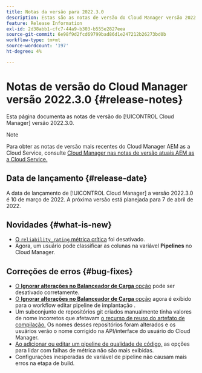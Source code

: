 ```yaml
---
title: Notas da versão para 2022.3.0
description: Estas são as notas de versão do Cloud Manager versão 2022.3.0.
feature: Release Information
exl-id: 2d38abb1-cfc7-44a9-b303-b555e2827eea
source-git-commit: 6e98f9d2fcd69799bad86d1e247212b26273bd0b
workflow-type: tm+mt
source-wordcount: '197'
ht-degree: 4%

---
```



# Notas de versão do Cloud Manager versão 2022.3.0 {#release-notes}

Esta página documenta as notas de versão do [!UICONTROL Cloud Manager] versão 2022.3.0.

>[!NOTE]
>
>Para obter as notas de versão mais recentes do Cloud Manager AEM as a Cloud Service, consulte [Cloud Manager nas notas de versão atuais AEM as a Cloud Service.](https://experienceleague.adobe.com/docs/experience-manager-cloud-service/content/implementing/using-cloud-manager/release-notes-cloud-manager/release-notes-cm-current.html)

## Data de lançamento {#release-date}

A data de lançamento de [!UICONTROL Cloud Manager] a versão 2022.3.0 é 10 de março de 2022. A próxima versão está planejada para 7 de abril de 2022.

## Novidades {#what-is-new}

* [O `reliability_rating` métrica crítica](understand-your-test-results.md) foi desativado.
* Agora, um usuário pode classificar as colunas na variável **Pipelines** no Cloud Manager.

## Correções de erros {#bug-fixes}

* [O **Ignorar alterações no Balanceador de Carga** opção](configuring-production-pipelines.md#adding-production-pipeline) pode ser desativado corretamente.
* [O **Ignorar alterações no Balanceador de Carga** opção](configuring-production-pipelines.md#adding-production-pipeline) agora é exibido para o workflow editar pipeline de implantação .
* Um subconjunto de repositórios git criados manualmente tinha valores de nome incorretos que afetavam [o recurso de reuso do artefato de compilação.](setting-up-project.md#build-artifact-reuse) Os nomes desses repositórios foram alterados e os usuários verão o nome corrigido na API/interface do usuário do Cloud Manager.
* [Ao adicionar ou editar um pipeline de qualidade de código,](configuring-non-production-pipelines.md) as opções para lidar com falhas de métrica não são mais exibidas.
* Configurações inesperadas de variável de pipeline não causam mais erros na etapa de build.
